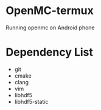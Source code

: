 # OpenMC-termux
Running openmc on Android phone

# Dependency List
- git
- cmake
- clang
- vim
- libhdf5
- libhdf5-static
